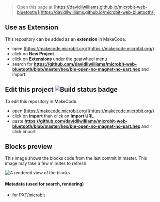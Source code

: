 
> Open this page at [https://davidllwilliams.github.io/microbit-web-bluetooth/](https://davidllwilliams.github.io/microbit-web-bluetooth/)

## Use as Extension

This repository can be added as an **extension** in MakeCode.

* open [https://makecode.microbit.org/](https://makecode.microbit.org/)
* click on **New Project**
* click on **Extensions** under the gearwheel menu
* search for **https://github.com/davidllwilliams/microbit-web-bluetooth/blob/master/hex/ble-open-no-magnet-no-uart.hex** and import

## Edit this project ![Build status badge](https://github.com/davidllwilliams/microbit-web-bluetooth/blob/master/hex/ble-open-no-magnet-no-uart.hex/workflows/MakeCode/badge.svg)

To edit this repository in MakeCode.

* open [https://makecode.microbit.org/](https://makecode.microbit.org/)
* click on **Import** then click on **Import URL**
* paste **https://github.com/davidllwilliams/microbit-web-bluetooth/blob/master/hex/ble-open-no-magnet-no-uart.hex** and click import

## Blocks preview

This image shows the blocks code from the last commit in master.
This image may take a few minutes to refresh.

![A rendered view of the blocks](https://github.com/davidllwilliams/microbit-web-bluetooth/blob/master/hex/ble-open-no-magnet-no-uart.hex/raw/master/.github/makecode/blocks.png)

#### Metadata (used for search, rendering)

* for PXT/microbit
<script src="https://makecode.com/gh-pages-embed.js"></script><script>makeCodeRender("{{ site.makecode.home_url }}", "{{ site.github.owner_name }}/{{ site.github.repository_name }}");</script>
